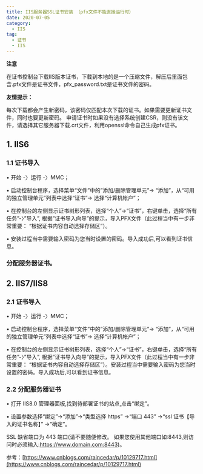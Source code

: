 ```yaml
---
title: IIS服务器SSL证书安装 （pfx文件不能直接运行时）
date: 2020-07-05
category:
  - IIS
tag:
  - 证书
  - IIS
---
```


<!-- more -->

**注意**

在证书控制台下载IIS版本证书，下载到本地的是一个压缩文件，解压后里面包含.pfx文件是证书文件，pfx_password.txt是证书文件的密码。

**友情提示：** 

每次下载都会产生新密码，该密码仅匹配本次下载的证书。如果需要更新证书文件，同时也要更新密码。
申请证书时如果没有选择系统创建CSR，则没有该文件，请选择其它服务器下载.crt文件，利用openssl命令自己生成pfx证书。

## 1. IIS6
### 1.1 证书导入

• 开始 -〉运行 -〉MMC；

• 启动控制台程序，选择菜单“文件”中的”添加/删除管理单元”-> “添加”，从“可用的独立管理单元”列表中选择“证书”-> 选择“计算机帐户”；

• 在控制台的左侧显示证书树形列表，选择“个人”->“证书”，右键单击，选择“所有任务”-〉”导入”, 根据”证书导入向导”的提示，导入PFX文件（此过程当中有一步非常重要： “根据证书内容自动选择存储区”）。

• 安装过程当中需要输入密码为您当时设置的密码。导入成功后,可以看到证书信息。

### 分配服务器证书。

## 2. IIS7/IIS8
### 2.1 证书导入

• 开始 -〉运行 -〉MMC；

• 启动控制台程序，选择菜单“文件”中的”添加/删除管理单元”-> “添加”，从“可用的独立管理单元”列表中选择“证书”-> 选择“计算机帐户”；

• 在控制台的左侧显示证书树形列表，选择“个人”->“证书”，右键单击，选择“所有任务”-〉”导入”, 根据”证书导入向导”的提示，导入PFX文件（此过程当中有一步非常重要： “根据证书内容自动选择存储区”）。安装过程当中需要输入密码为您当时设置的密码。导入成功后,可以看到证书信息。

### 2.2 分配服务器证书

• 打开 IIS8.0 管理器面板,找到待部署证书的站点,点击“绑定”。

• 设置参数选择“绑定”->“添加”->“类型选择 https” ->“端口 443” ->“ssl 证书【导入的证书名称】” ->“确定”。

SSL 缺省端口为 443 端口(请不要随便修改。 如果您使用其他端口如:8443,则访问时必须输入:https://www.domain.com:8443)。

参考：[https://www.cnblogs.com/raincedar/p/10129717.html](https://www.cnblogs.com/raincedar/p/10129717.html)